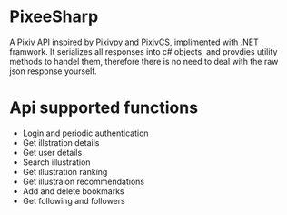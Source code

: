 # PixeeSharp
A Pixiv API inspired by Pixivpy and PixivCS, implimented with .NET framwork. It serializes all responses into c# objects, and provdies utility methods to handel them, therefore there is no need to deal with the raw json response yourself.

# Api supported functions
* Login and periodic authentication
* Get illstration details
* Get user details
* Search illustration
* Get illustration ranking
* Get illustraion recommendations
* Add and delete bookmarks
* Get following and followers
